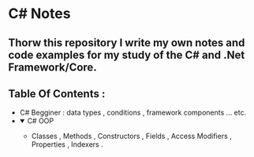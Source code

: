 # C# Notes

## Thorw this repository I write my own notes and code examples for my study of the C# and .Net Framework/Core.

## Table Of Contents :
 - C# Begginer : data types , conditions , framework components ... etc.
 - <details open>
   <summary>C# OOP</summary>
   <ul><li> Classes , Methods , Constructors , Fields , Access Modifiers , Properties , Indexers .</li>
   </details>
